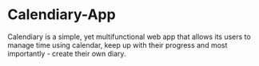 # Calendiary-App
Calendiary is a simple, yet multifunctional web app that allows its users to manage time using calendar, keep up with their progress and most importantly - create their own diary.

